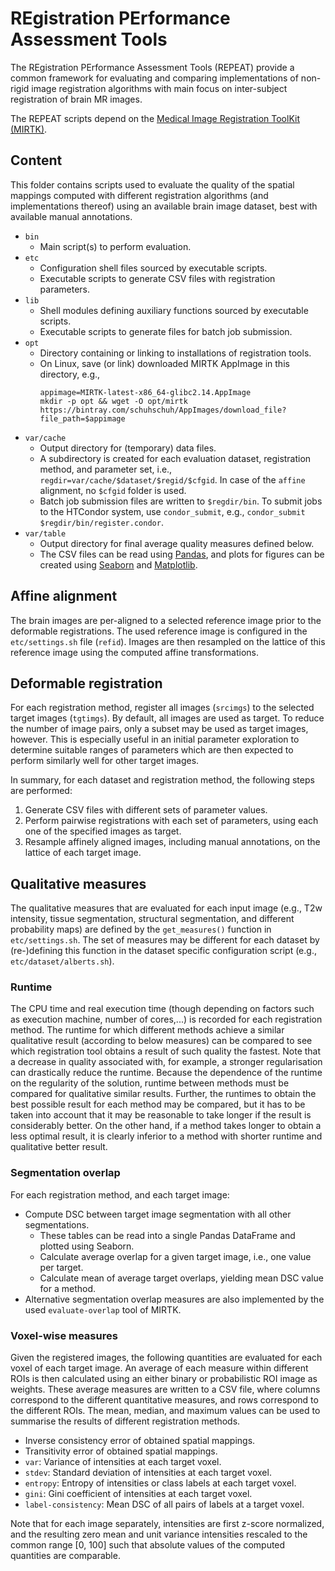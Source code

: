 # REgistration PErformance Assessment Tools

The REgistration PErformance Assessment Tools (REPEAT) provide a common framework for
evaluating and comparing implementations of non-rigid image registration algorithms
with main focus on inter-subject registration of brain MR images.

The REPEAT scripts depend on the [Medical Image Registration ToolKit (MIRTK)](https://mirtk.github.io).


## Content

This folder contains scripts used to evaluate the quality of the spatial mappings
computed with different registration algorithms (and implementations thereof)
using an available brain image dataset, best with available manual annotations.

* `bin`
  - Main script(s) to perform evaluation.
* `etc`
  - Configuration shell files sourced by executable scripts.
  - Executable scripts to generate CSV files with registration parameters.
* `lib`
  - Shell modules defining auxiliary functions sourced by executable scripts.
  - Executable scripts to generate files for batch job submission.
* `opt`
  - Directory containing or linking to installations of registration tools.
  - On Linux, save (or link) downloaded MIRTK AppImage in this directory, e.g.,
    ```
    appimage=MIRTK-latest-x86_64-glibc2.14.AppImage
    mkdir -p opt && wget -O opt/mirtk https://bintray.com/schuhschuh/AppImages/download_file?file_path=$appimage
    ```
* `var/cache`
  - Output directory for (temporary) data files.
  - A subdirectory is created for each evaluation dataset, registration method,
    and parameter set, i.e., `regdir=var/cache/$dataset/$regid/$cfgid`. In case of
    the `affine` alignment, no `$cfgid` folder is used.
  - Batch job submission files are written to `$regdir/bin`.
    To submit jobs to the HTCondor system, use `condor_submit`, e.g.,
    `condor_submit $regdir/bin/register.condor`.
* `var/table`
  - Output directory for final average quality measures defined below.
  - The CSV files can be read using [Pandas](http://pandas.pydata.org/),
    and plots for figures can be created using [Seaborn](http://seaborn.pydata.org/)
    and [Matplotlib](https://matplotlib.org/).


## Affine alignment

The brain images are per-aligned to a selected reference image prior to the
deformable registrations. The used reference image is configured in the
`etc/settings.sh` file (`refid`). Images are then resampled on the lattice
of this reference image using the computed affine transformations.


## Deformable registration

For each registration method, register all images (`srcimgs`) to the selected target
images (`tgtimgs`). By default, all images are used as target. To reduce the number of
image pairs, only a subset may be used as target images, however. This is especially
useful in an initial parameter exploration to determine suitable ranges of parameters
which are then expected to perform similarly well for other target images.

In summary, for each dataset and registration method, the following steps are performed:

1. Generate CSV files with different sets of parameter values.
2. Perform pairwise registrations with each set of parameters,
   using each one of the specified images as target.
3. Resample affinely aligned images, including manual annotations,
   on the lattice of each target image.


## Qualitative measures

The qualitative measures that are evaluated for each input image (e.g., T2w intensity,
tissue segmentation, structural segmentation, and different probability maps) are
defined by the `get_measures()` function in `etc/settings.sh`. The set of measures
may be different for each dataset by (re-)defining this function in the dataset
specific configuration script (e.g., `etc/dataset/alberts.sh`).


### Runtime

The CPU time and real execution time (though depending on factors such as execution machine,
number of cores,...) is recorded for each registration method. The runtime for which different
methods achieve a similar qualitative result (according to below measures) can be compared to
see which registration tool obtains a result of such quality the fastest. Note that a decrease
in quality associated with, for example, a stronger regularisation can drastically reduce the
runtime. Because the dependence of the runtime on the regularity of the solution, runtime between
methods must be compared for qualitative similar results. Further, the runtimes to obtain the
best possible result for each method may be compared, but it has to be taken into account that
it may be reasonable to take longer if the result is considerably better. On the other hand,
if a method takes longer to obtain a less optimal result, it is clearly inferior to a method
with shorter runtime and qualitative better result.


### Segmentation overlap

For each registration method, and each target image:

* Compute DSC between target image segmentation with all other segmentations.
  - These tables can be read into a single Pandas DataFrame and plotted using Seaborn.
  - Calculate average overlap for a given target image, i.e., one value per target.
  - Calculate mean of average target overlaps, yielding mean DSC value for a method.
* Alternative segmentation overlap measures are also implemented by the used
  `evaluate-overlap` tool of MIRTK.


### Voxel-wise measures

Given the registered images, the following quantities are evaluated for each voxel
of each target image. An average of each measure within different ROIs is then
calculated using an either binary or probabilistic ROI image as weights. These
average measures are written to a CSV file, where columns correspond to the
different quantitative measures, and rows correspond to the different ROIs.
The mean, median, and maximum values can be used to summarise the results of
different registration methods.

* Inverse consistency error of obtained spatial mappings.
* Transitivity error of obtained spatial mappings.
* `var`: Variance of intensities at each target voxel.
* `stdev`: Standard deviation of intensities at each target voxel.
* `entropy`: Entropy of intensities or class labels at each target voxel.
* `gini`: Gini coefficient of intensities at each target voxel.
* `label-consistency`: Mean DSC of all pairs of labels at a target voxel.

Note that for each image separately, intensities are first z-score normalized,
and the resulting zero mean and unit variance intensities rescaled to the common
range [0, 100] such that absolute values of the computed quantities are comparable.
